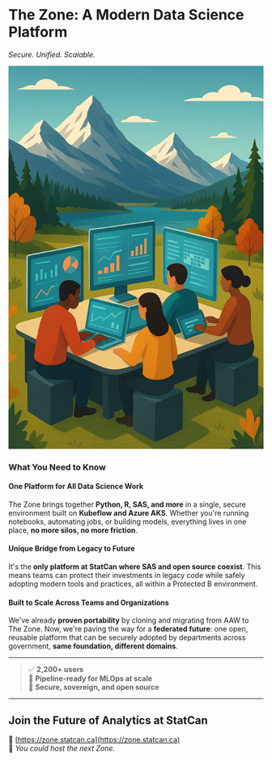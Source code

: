 # The Zone: A Modern Data Science Platform  
*Secure. Unified. Scalable.*

![](./zone-0.png)

### What You Need to Know

#### One Platform for All Data Science Work

The Zone brings together **Python, R, SAS, and more** in a single, secure environment built on **Kubeflow and Azure AKS**. Whether you're running notebooks, automating jobs, or building models, everything lives in one place, **no more silos, no more friction**.

#### Unique Bridge from Legacy to Future

It's the **only platform at StatCan where SAS and open source coexist**. This means teams can protect their investments in legacy code while safely adopting modern tools and practices, all within a Protected B environment.

#### Built to Scale Across Teams and Organizations

We've already **proven portability** by cloning and migrating from AAW to The Zone. Now, we're paving the way for a **federated future**: one open, reusable platform that can be securely adopted by departments across government, **same foundation, different domains**.

---

> ✅ **2,200+ users**  
> 🚀 **Pipeline-ready for MLOps at scale**  
> 🔐 **Secure, sovereign, and open source**

---

## **Join the Future of Analytics at StatCan**  
🔗 [https://zone.statcan.ca](https://zone.statcan.ca)  
🚀 *You could host the next Zone.*
